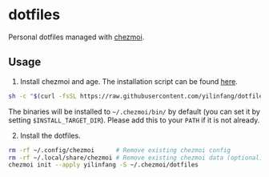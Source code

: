 # dotfiles

Personal dotfiles managed with [chezmoi](https://www.chezmoi.io/).

## Usage

1. Install chezmoi and age. The installation script can be found [here](scripts/install.sh).

```bash
sh -c "$(curl -fsSL https://raw.githubusercontent.com/yilinfang/dotfiles/main/scripts/install.sh)" | sh
```

The binaries will be installed to `~/.chezmoi/bin/` by default (you can set it by setting `$INSTALL_TARGET_DIR`). Please add this to your `PATH` if it is not already.

2. Install the dotfiles.

```bash
rm -rf ~/.config/chezmoi      # Remove existing chezmoi config
rm -rf ~/.local/share/chezmoi # Remove existing chezmoi data (optional)
chezmoi init --apply yilinfang -S ~/.chezmoi/dotfiles
```
